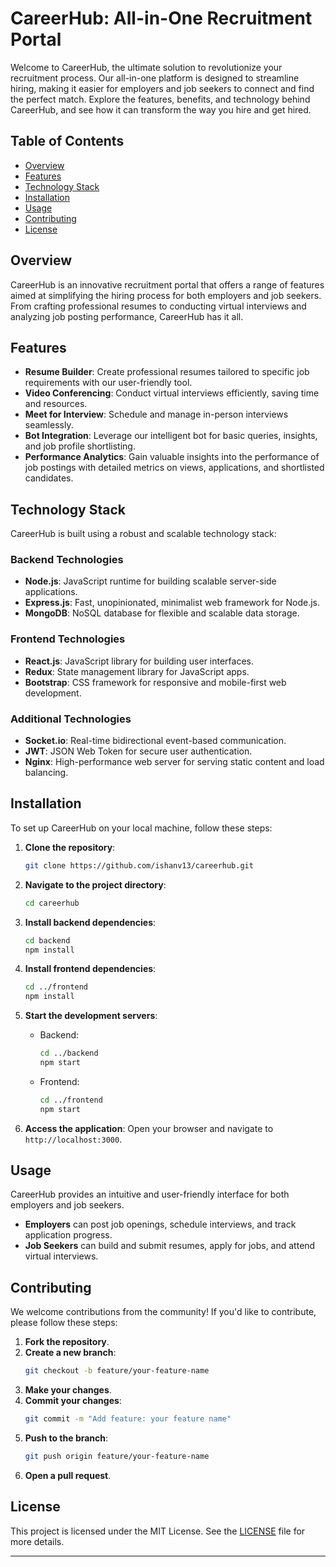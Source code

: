 # CareerHub: All-in-One Recruitment Portal

Welcome to CareerHub, the ultimate solution to revolutionize your recruitment process. Our all-in-one platform is designed to streamline hiring, making it easier for employers and job seekers to connect and find the perfect match. Explore the features, benefits, and technology behind CareerHub, and see how it can transform the way you hire and get hired.

## Table of Contents

- [Overview](#overview)
- [Features](#features)
- [Technology Stack](#technology-stack)
- [Installation](#installation)
- [Usage](#usage)
- [Contributing](#contributing)
- [License](#license)

## Overview

CareerHub is an innovative recruitment portal that offers a range of features aimed at simplifying the hiring process for both employers and job seekers. From crafting professional resumes to conducting virtual interviews and analyzing job posting performance, CareerHub has it all.

## Features

- **Resume Builder**: Create professional resumes tailored to specific job requirements with our user-friendly tool.
- **Video Conferencing**: Conduct virtual interviews efficiently, saving time and resources.
- **Meet for Interview**: Schedule and manage in-person interviews seamlessly.
- **Bot Integration**: Leverage our intelligent bot for basic queries, insights, and job profile shortlisting.
- **Performance Analytics**: Gain valuable insights into the performance of job postings with detailed metrics on views, applications, and shortlisted candidates.

## Technology Stack

CareerHub is built using a robust and scalable technology stack:

### Backend Technologies

- **Node.js**: JavaScript runtime for building scalable server-side applications.
- **Express.js**: Fast, unopinionated, minimalist web framework for Node.js.
- **MongoDB**: NoSQL database for flexible and scalable data storage.

### Frontend Technologies

- **React.js**: JavaScript library for building user interfaces.
- **Redux**: State management library for JavaScript apps.
- **Bootstrap**: CSS framework for responsive and mobile-first web development.

### Additional Technologies

- **Socket.io**: Real-time bidirectional event-based communication.
- **JWT**: JSON Web Token for secure user authentication.
- **Nginx**: High-performance web server for serving static content and load balancing.

## Installation

To set up CareerHub on your local machine, follow these steps:

1. **Clone the repository**:
   ```bash
   git clone https://github.com/ishanv13/careerhub.git
   ```

2. **Navigate to the project directory**:
   ```bash
   cd careerhub
   ```

3. **Install backend dependencies**:
   ```bash
   cd backend
   npm install
   ```

4. **Install frontend dependencies**:
   ```bash
   cd ../frontend
   npm install
   ```

5. **Start the development servers**:
   - Backend:
     ```bash
     cd ../backend
     npm start
     ```
   - Frontend:
     ```bash
     cd ../frontend
     npm start
     ```

6. **Access the application**:
   Open your browser and navigate to `http://localhost:3000`.

## Usage

CareerHub provides an intuitive and user-friendly interface for both employers and job seekers. 

- **Employers** can post job openings, schedule interviews, and track application progress.
- **Job Seekers** can build and submit resumes, apply for jobs, and attend virtual interviews.

## Contributing

We welcome contributions from the community! If you'd like to contribute, please follow these steps:

1. **Fork the repository**.
2. **Create a new branch**:
   ```bash
   git checkout -b feature/your-feature-name
   ```
3. **Make your changes**.
4. **Commit your changes**:
   ```bash
   git commit -m "Add feature: your feature name"
   ```
5. **Push to the branch**:
   ```bash
   git push origin feature/your-feature-name
   ```
6. **Open a pull request**.

## License

This project is licensed under the MIT License. See the [LICENSE](LICENSE) file for more details.

---
